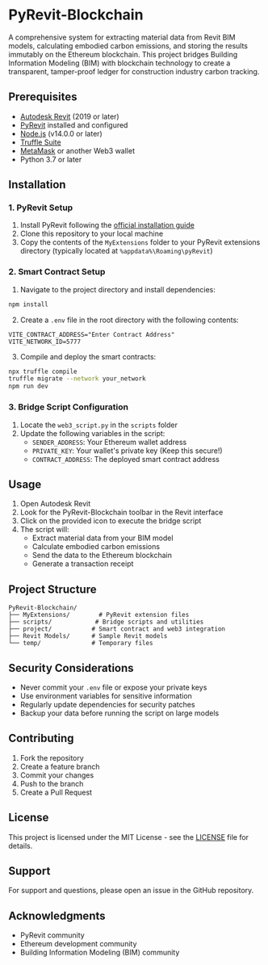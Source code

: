 # PyRevit-Blockchain

A comprehensive system for extracting material data from Revit BIM models, calculating embodied carbon emissions, and storing the results immutably on the Ethereum blockchain. This project bridges Building Information Modeling (BIM) with blockchain technology to create a transparent, tamper-proof ledger for construction industry carbon tracking.

## Prerequisites

- [Autodesk Revit](https://www.autodesk.com/products/revit/overview) (2019 or later)
- [PyRevit](https://github.com/eirannejad/pyRevit) installed and configured
- [Node.js](https://nodejs.org/) (v14.0.0 or later)
- [Truffle Suite](https://trufflesuite.com/)
- [MetaMask](https://metamask.io/) or another Web3 wallet
- Python 3.7 or later

## Installation

### 1. PyRevit Setup
1. Install PyRevit following the [official installation guide](https://github.com/eirannejad/pyRevit/wiki/Installation)
2. Clone this repository to your local machine
3. Copy the contents of the `MyExtensions` folder to your PyRevit extensions directory (typically located at `%appdata%\Roaming\pyRevit`)

### 2. Smart Contract Setup
1. Navigate to the project directory and install dependencies:
```bash
npm install
```

2. Create a `.env` file in the root directory with the following contents:
```
VITE_CONTRACT_ADDRESS="Enter Contract Address"
VITE_NETWORK_ID=5777
```

3. Compile and deploy the smart contracts:
```bash
npx truffle compile
truffle migrate --network your_network
npm run dev
```

### 3. Bridge Script Configuration
1. Locate the `web3_script.py` in the `scripts` folder
2. Update the following variables in the script:
   - `SENDER_ADDRESS`: Your Ethereum wallet address
   - `PRIVATE_KEY`: Your wallet's private key (Keep this secure!)
   - `CONTRACT_ADDRESS`: The deployed smart contract address

## Usage

1. Open Autodesk Revit
2. Look for the PyRevit-Blockchain toolbar in the Revit interface
3. Click on the provided icon to execute the bridge script
4. The script will:
   - Extract material data from your BIM model
   - Calculate embodied carbon emissions
   - Send the data to the Ethereum blockchain
   - Generate a transaction receipt

## Project Structure

```
PyRevit-Blockchain/
├── MyExtensions/        # PyRevit extension files
├── scripts/            # Bridge scripts and utilities
├── project/           # Smart contract and web3 integration
├── Revit Models/      # Sample Revit models
└── temp/              # Temporary files
```

## Security Considerations

- Never commit your `.env` file or expose your private keys
- Use environment variables for sensitive information
- Regularly update dependencies for security patches
- Backup your data before running the script on large models

## Contributing

1. Fork the repository
2. Create a feature branch
3. Commit your changes
4. Push to the branch
5. Create a Pull Request

## License

This project is licensed under the MIT License - see the [LICENSE](LICENSE) file for details.

## Support

For support and questions, please open an issue in the GitHub repository.

## Acknowledgments

- PyRevit community
- Ethereum development community
- Building Information Modeling (BIM) community
